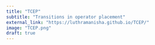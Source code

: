```yaml
---
title: "TCEP"
subtitle: "Transitions in operator placement"
external_link: "https://luthramanisha.github.io/TCEP/"
image: "TCEP.png"
draft: true
---
```

